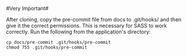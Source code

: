#Very Important#

After cloning, copy the pre-commit file from docs to .git/hooks/ and then give
it the correct permissions. This is necessary for SASS to work correctly. Run 
the following from the application's directory:

    cp docs/pre-commit .git/hooks/pre-commit
    chmod 755 .git/hooks/pre-commit
